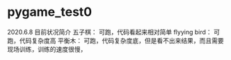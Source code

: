 # pygame_test0
2020.6.8
目前状况简介
五子棋： 可跑，代码看起来相对简单
flyying bird： 可跑，代码复杂度高
平衡木：  可跑，代码复杂度底，但是看不出来结果，而且需要现场训练，训练的速度很慢，
